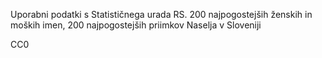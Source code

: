 Uporabni podatki s Statističnega urada RS.
200 najpogostejših ženskih in moških imen,
200 najpogostejših priimkov
Naselja v Sloveniji

CC0
